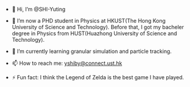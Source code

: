 - 👋 Hi, I’m @SHI-Yuting
- 👀 I’m now a PHD student in Physics at HKUST(The Hong Kong University of Science and Technology). Before that, I got my bacheler degree in Physics from HUST(Huazhong University of Science and Technology).
- 🌱 I’m currently learning granular simulation and particle tracking.
- 📫 How to reach me: yshiby@connect.ust.hk

- ⚡ Fun fact: I think the Legend of Zelda is the best game I have played.

<!---
SHI-Yuting/SHI-Yuting is a ✨ special ✨ repository because its `README.md` (this file) appears on your GitHub profile.
You can click the Preview link to take a look at your changes.
--->
